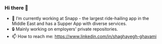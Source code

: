 ### Hi there 👋

- 🔭 I’m currently working at Snapp - the largest ride-hailing app in the Middle East and has a Supper App with diverse services.
- 🔒 Mainly working on employers' private repositories.
- 📫 How to reach me: https://www.linkedin.com/in/shaghayegh-ghavami

